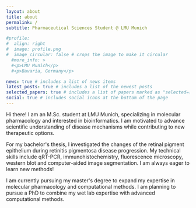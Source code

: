 ```yaml
---
layout: about
title: about
permalink: /
subtitle: Pharmaceutical Sciences Student @ LMU Munich

#profile:
#  align: right
#  image: profile.png
#  image_circular: false # crops the image to make it circular
  #more_info: >
  #<p>LMU Munich</p>
  #<p>Bavaria, Germany</p>

news: true # includes a list of news items
latest_posts: true # includes a list of the newest posts
selected_papers: true # includes a list of papers marked as "selected={true}"
social: true # includes social icons at the bottom of the page
---
```


Hi there! I am an M.Sc. student at LMU Munich, specializing in molecular pharmacology and interested in bioinformatics. I am motivated to advance scientific understanding of disease mechanisms while contributing to new therapeutic options. 

For my bachelor's thesis, I investigated the changes of the retinal pigment epithelium during retinitis pigmentosa disease progression. My technical skills include qRT-PCR, immunohistochemistry, fluorescence microscopy, western blot and computer-aided image segmentation. I am always eager to learn new methods!

I am currently pursuing my master's degree to expand my expertise in molecular pharmacology and computational methods. I am planning to pursue a PhD to combine my wet lab expertise with advanced computational methods.
